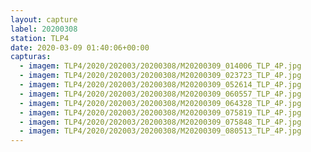 ```yaml
---
layout: capture
label: 20200308
station: TLP4
date: 2020-03-09 01:40:06+00:00
capturas:
  - imagem: TLP4/2020/202003/20200308/M20200309_014006_TLP_4P.jpg
  - imagem: TLP4/2020/202003/20200308/M20200309_023723_TLP_4P.jpg
  - imagem: TLP4/2020/202003/20200308/M20200309_052614_TLP_4P.jpg
  - imagem: TLP4/2020/202003/20200308/M20200309_060557_TLP_4P.jpg
  - imagem: TLP4/2020/202003/20200308/M20200309_064328_TLP_4P.jpg
  - imagem: TLP4/2020/202003/20200308/M20200309_075819_TLP_4P.jpg
  - imagem: TLP4/2020/202003/20200308/M20200309_075848_TLP_4P.jpg
  - imagem: TLP4/2020/202003/20200308/M20200309_080513_TLP_4P.jpg
---
```

